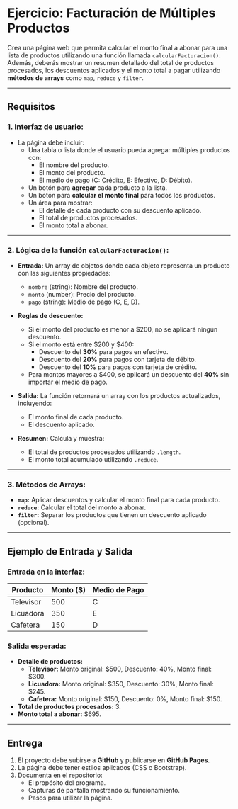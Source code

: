 # Ejercicio: Facturación de Múltiples Productos

Crea una página web que permita calcular el monto final a abonar para una lista de productos utilizando una función llamada `calcularFacturacion()`. Además, deberás mostrar un resumen detallado del total de productos procesados, los descuentos aplicados y el monto total a pagar utilizando **métodos de arrays** como `map`, `reduce` y `filter`.

---

## Requisitos

### 1. **Interfaz de usuario:**
- La página debe incluir:
  - Una tabla o lista donde el usuario pueda agregar múltiples productos con:
    - El nombre del producto.
    - El monto del producto.
    - El medio de pago (C: Crédito, E: Efectivo, D: Débito).
  - Un botón para **agregar** cada producto a la lista.
  - Un botón para **calcular el monto final** para todos los productos.
  - Un área para mostrar:
    - El detalle de cada producto con su descuento aplicado.
    - El total de productos procesados.
    - El monto total a abonar.

---

### 2. **Lógica de la función `calcularFacturacion()`:**
- **Entrada:** 
  Un array de objetos donde cada objeto representa un producto con las siguientes propiedades:
  - `nombre` (string): Nombre del producto.
  - `monto` (number): Precio del producto.
  - `pago` (string): Medio de pago (C, E, D).

- **Reglas de descuento:**
  - Si el monto del producto es menor a $200, no se aplicará ningún descuento.
  - Si el monto está entre $200 y $400:
    - Descuento del **30%** para pagos en efectivo.
    - Descuento del **20%** para pagos con tarjeta de débito.
    - Descuento del **10%** para pagos con tarjeta de crédito.
  - Para montos mayores a $400, se aplicará un descuento del **40%** sin importar el medio de pago.

- **Salida:**
  La función retornará un array con los productos actualizados, incluyendo:
  - El monto final de cada producto.
  - El descuento aplicado.

- **Resumen:** 
  Calcula y muestra:
  - El total de productos procesados utilizando `.length`.
  - El monto total acumulado utilizando `.reduce`.

---

### 3. **Métodos de Arrays:**
- **`map`:** Aplicar descuentos y calcular el monto final para cada producto.
- **`reduce`:** Calcular el total del monto a abonar.
- **`filter`:** Separar los productos que tienen un descuento aplicado (opcional).

---

## Ejemplo de Entrada y Salida

### **Entrada en la interfaz:**
| Producto       | Monto ($) | Medio de Pago |
|----------------|-----------|---------------|
| Televisor      | 500       | C             |
| Licuadora      | 350       | E             |
| Cafetera       | 150       | D             |

### **Salida esperada:**
- **Detalle de productos:**
  - **Televisor:** Monto original: $500, Descuento: 40%, Monto final: $300.
  - **Licuadora:** Monto original: $350, Descuento: 30%, Monto final: $245.
  - **Cafetera:** Monto original: $150, Descuento: 0%, Monto final: $150.
- **Total de productos procesados:** 3.
- **Monto total a abonar:** $695. 

---

## Entrega
1. El proyecto debe subirse a **GitHub** y publicarse en **GitHub Pages**.
2. La página debe tener estilos aplicados (CSS o Bootstrap).
3. Documenta en el repositorio:
   - El propósito del programa.
   - Capturas de pantalla mostrando su funcionamiento.
   - Pasos para utilizar la página.
